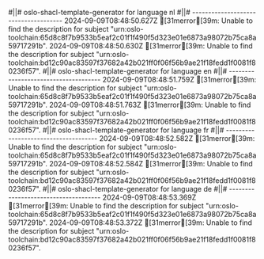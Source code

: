 #||# oslo-shacl-template-generator for language nl
#||# -------------------------------------
2024-09-09T08:48:50.627Z [31merror[39m: Unable to find the description for subject "urn:oslo-toolchain:65d8c8f7b9533b5eaf2c01f1f490f5d323e01e6873a98072b75ca8a59717291b".
2024-09-09T08:48:50.630Z [31merror[39m: Unable to find the description for subject "urn:oslo-toolchain:bd12c90ac83597f37682a42b021ff0f06f56b9ae21f18fedd1f0081f80236f57".
#||# oslo-shacl-template-generator for language en
#||# -------------------------------------
2024-09-09T08:48:51.759Z [31merror[39m: Unable to find the description for subject "urn:oslo-toolchain:65d8c8f7b9533b5eaf2c01f1f490f5d323e01e6873a98072b75ca8a59717291b".
2024-09-09T08:48:51.763Z [31merror[39m: Unable to find the description for subject "urn:oslo-toolchain:bd12c90ac83597f37682a42b021ff0f06f56b9ae21f18fedd1f0081f80236f57".
#||# oslo-shacl-template-generator for language fr
#||# -------------------------------------
2024-09-09T08:48:52.582Z [31merror[39m: Unable to find the description for subject "urn:oslo-toolchain:65d8c8f7b9533b5eaf2c01f1f490f5d323e01e6873a98072b75ca8a59717291b".
2024-09-09T08:48:52.584Z [31merror[39m: Unable to find the description for subject "urn:oslo-toolchain:bd12c90ac83597f37682a42b021ff0f06f56b9ae21f18fedd1f0081f80236f57".
#||# oslo-shacl-template-generator for language de
#||# -------------------------------------
2024-09-09T08:48:53.369Z [31merror[39m: Unable to find the description for subject "urn:oslo-toolchain:65d8c8f7b9533b5eaf2c01f1f490f5d323e01e6873a98072b75ca8a59717291b".
2024-09-09T08:48:53.372Z [31merror[39m: Unable to find the description for subject "urn:oslo-toolchain:bd12c90ac83597f37682a42b021ff0f06f56b9ae21f18fedd1f0081f80236f57".
